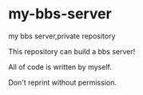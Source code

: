 # my-bbs-server
my bbs server,private repository

This repository can build a bbs server!

All of code is written by myself.

Don't reprint without permission.


